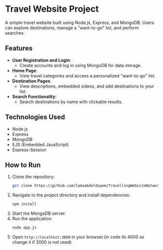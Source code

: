 # Travel Website Project

A simple travel website built using Node.js, Express, and MongoDB. Users can explore destinations, manage a "want-to-go" list, and perform searches.

## Features

- **User Registration and Login**: 
  - Create accounts and log in using MongoDB for data storage.
- **Home Page**:
  - View travel categories and access a personalized "want-to-go" list.
- **Destination Pages**:
  - View descriptions, embedded videos, and add destinations to your list.
- **Search Functionality**:
  - Search destinations by name with clickable results.

## Technologies Used

- Node.js
- Express
- MongoDB
- EJS (Embedded JavaScript)
- Express-Session

## How to Run

1. Clone the repository:
   ```bash
   git clone https://github.com/lamaabdeldayem/TravellingWebsiteNetworksProject
   ```
2. Navigate to the project directory and install dependencies:
   ```bash
   npm install
   ```
3. Start the MongoDB server.
4. Run the application:
   ```bash
   node app.js
   ```
5. Open `http://localhost:3000` in your browser.(in code its 4000 so change it if 3000 is not used)

